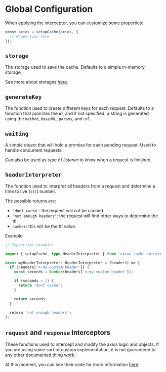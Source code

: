 # Global Configuration

When applying the interceptor, you can customize some properties:

```js
const axios = setupCache(axios, {
  // Properties here
});
```

## `storage`

The storage used to save the cache. Defaults to a simple in-memory storage.

See more about storages [here](pages/storages).

## `generateKey`

The function used to create different keys for each request. Defaults to a function that
priorizes the id, and if not specified, a string is generated using the `method`,
`baseURL`, `params`, and `url`.

## `waiting`

A simple object that will hold a promise for each pending request. Used to handle
concurrent requests.

Can also be used as type of _listener_ to know when a request is finished.

## `headerInterpreter`

The function used to interpret all headers from a request and determine a time to live
(`ttl`) number.

The possible returns are:

- `'dont cache'`: the request will not be cached
- `'not enough headers'`: the request will find other ways to determine the ttl
- `number`: this will be the ttl value.

Example

```ts
// Typescript example!

import { setupCache, type HeaderInterpreter } from 'axios-cache-interceptor';

const myHeaderInterpreter: HeaderInterpreter = (headers) => {
  if (headers['x-my-custom-header']) {
    const seconds = Number(headers['x-my-custom-header']);

    if (seconds < 1) {
      return 'dont cache';
    }

    return seconds;
  }

  return 'not enough headers';
};
```

## `request` and `response` Interceptors

These functions used to intercept and modify the axios logic and objects. If you are using
some sort of custom implementation, it is not guaranteed to any other documented thing
work.

At this moment, you can see their code for more information
[here](https://github.com/arthurfiorette/axios-cache-interceptor/tree/main/src/interceptors).
